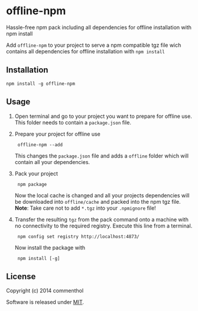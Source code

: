 # offline-npm

Hassle-free npm pack including all dependencies for offline installation with npm install

Add `offline-npm` to your project to serve a npm compatible tgz file wich contains all dependencies for offline installation with `npm install`

## Installation

    npm install -g offline-npm

## Usage

1. Open terminal and go to your project you want to prepare for offline use.
   This folder needs to contain a `package.json` file.

2. Prepare your project for offline use

        offline-npm --add

   This changes the `package.json` file and adds a `offline` folder which will contain all your dependencies.

3. Pack your project

        npm package

   Now the local cache is changed and all your projects dependencies will be downloaded into `offline/cache` and packed into the npm tgz file.
   __Note__: Take care not to add `*.tgz` into your `.npmignore` file!

4. Transfer the resulting `tgz` from the pack command onto a machine with no connectivity to the required registry. Execute this line from a terminal.

        npm config set registry http://localhost:4873/

   Now install the package with

        npm install [-g]

## License

Copyright (c) 2014 commenthol

Software is released under [MIT][MIT].

[MIT]: LICENSE
